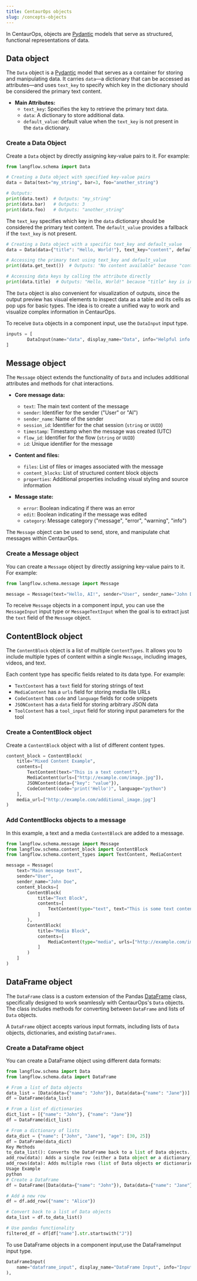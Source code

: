 ```yaml
---
title: CentaurOps objects
slug: /concepts-objects
---
```


In CentaurOps, objects are [Pydantic](https://docs.pydantic.dev/latest/api/base_model/) models that serve as structured, functional representations of data.

## Data object

The `Data` object is a [Pydantic](https://docs.pydantic.dev/latest/api/base_model/) model that serves as a container for storing and manipulating data. It carries `data`—a dictionary that can be accessed as attributes—and uses `text_key` to specify which key in the dictionary should be considered the primary text content.

- **Main Attributes:**
  - `text_key`: Specifies the key to retrieve the primary text data.
  - `data`: A dictionary to store additional data.
  - `default_value`: default value when the `text_key` is not present in the `data` dictionary.

### Create a Data Object

Create a `Data` object by directly assigning key-value pairs to it. For example:

```python
from langflow.schema import Data

# Creating a Data object with specified key-value pairs
data = Data(text="my_string", bar=3, foo="another_string")

# Outputs:
print(data.text)  # Outputs: "my_string"
print(data.bar)   # Outputs: 3
print(data.foo)   # Outputs: "another_string"
```

The `text_key` specifies which key in the `data` dictionary should be considered the primary text content. The `default_value` provides a fallback if the `text_key` is not present.

```python
# Creating a Data object with a specific text_key and default_value
data = Data(data={"title": "Hello, World!"}, text_key="content", default_value="No content available")

# Accessing the primary text using text_key and default_value
print(data.get_text())  # Outputs: "No content available" because "content" key is not in the data dictionary

# Accessing data keys by calling the attribute directly
print(data.title)  # Outputs: "Hello, World!" because "title" key is in the data dictionary
```

The `Data` object is also convenient for visualization of outputs, since the output preview has visual elements to inspect data as a table and its cells as pop ups for basic types. The idea is to create a unified way to work and visualize complex information in CentaurOps.

To receive `Data` objects in a component input, use the `DataInput` input type.

```python
inputs = [
        DataInput(name="data", display_name="Data", info="Helpful info about the incoming data object.", is_list=True),
]
```

## Message object

The `Message` object extends the functionality of `Data` and includes additional attributes and methods for chat interactions.

- **Core message data:**

  - `text`: The main text content of the message
  - `sender`: Identifier for the sender ("User" or "AI")
  - `sender_name`: Name of the sender
  - `session_id`: Identifier for the chat session (`string` or `UUID`)
  - `timestamp`: Timestamp when the message was created (UTC)
  - `flow_id`: Identifier for the flow (`string` or `UUID`)
  - `id`: Unique identifier for the message

- **Content and files:**

  - `files`: List of files or images associated with the message
  - `content_blocks`: List of structured content block objects
  - `properties`: Additional properties including visual styling and source information

- **Message state:**
  - `error`: Boolean indicating if there was an error
  - `edit`: Boolean indicating if the message was edited
  - `category`: Message category ("message", "error", "warning", "info")

The `Message` object can be used to send, store, and manipulate chat messages within CentaurOps.

### Create a Message object

You can create a `Message` object by directly assigning key-value pairs to it. For example:

```python
from langflow.schema.message import Message

message = Message(text="Hello, AI!", sender="User", sender_name="John Doe")
```

To receive `Message` objects in a component input, you can use the `MessageInput` input type or `MessageTextInput` when the goal is to extract just the `text` field of the `Message` object.

## ContentBlock object

The `ContentBlock` object is a list of multiple `ContentTypes`. It allows you to include multiple types of content within a single `Message`, including images, videos, and text.

Each content type has specific fields related to its data type. For example:

* `TextContent` has a `text` field for storing strings of text
* `MediaContent` has a `urls` field for storing media file URLs
* `CodeContent` has `code` and `language` fields for code snippets
* `JSONContent` has a `data` field for storing arbitrary JSON data
* `ToolContent` has a `tool_input` field for storing input parameters for the tool

### Create a ContentBlock object

Create a `ContentBlock` object with a list of different content types.

```python
content_block = ContentBlock(
    title="Mixed Content Example",
    contents=[
        TextContent(text="This is a text content"),
        MediaContent(urls=["http://example.com/image.jpg"]),
        JSONContent(data={"key": "value"}),
        CodeContent(code="print('Hello')", language="python")
    ],
    media_url=["http://example.com/additional_image.jpg"]
)
```

### Add ContentBlocks objects to a message

In this example, a text and a media `ContentBlock` are added to a message.

```python
from langflow.schema.message import Message
from langflow.schema.content_block import ContentBlock
from langflow.schema.content_types import TextContent, MediaContent

message = Message(
    text="Main message text",
    sender="User",
    sender_name="John Doe",
    content_blocks=[
        ContentBlock(
            title="Text Block",
            contents=[
                TextContent(type="text", text="This is some text content")
            ]
        ),
        ContentBlock(
            title="Media Block",
            contents=[
                MediaContent(type="media", urls=["http://example.com/image.jpg"])
            ]
        )
    ]
)
```

## DataFrame object

The `DataFrame` class is a custom extension of the Pandas [DataFrame](https://pandas.pydata.org/docs/reference/api/pandas.DataFrame.html) class, specifically designed to work seamlessly with CentaurOps's `Data` objects. The class includes methods for converting between `DataFrame` and lists of `Data` objects.

A `DataFrame` object accepts various input formats, including lists of `Data` objects, dictionaries, and existing `DataFrames`.

### Create a DataFrame object

You can create a DataFrame object using different data formats:

```python
from langflow.schema import Data
from langflow.schema.data import DataFrame

# From a list of Data objects
data_list = [Data(data={"name": "John"}), Data(data={"name": "Jane"})]
df = DataFrame(data_list)

# From a list of dictionaries
dict_list = [{"name": "John"}, {"name": "Jane"}]
df = DataFrame(dict_list)

# From a dictionary of lists
data_dict = {"name": ["John", "Jane"], "age": [30, 25]}
df = DataFrame(data_dict)
Key Methods
to_data_list(): Converts the DataFrame back to a list of Data objects.
add_row(data): Adds a single row (either a Data object or a dictionary) to the DataFrame.
add_rows(data): Adds multiple rows (list of Data objects or dictionaries) to the DataFrame.
Usage Example
python
# Create a DataFrame
df = DataFrame([Data(data={"name": "John"}), Data(data={"name": "Jane"})])

# Add a new row
df = df.add_row({"name": "Alice"})

# Convert back to a list of Data objects
data_list = df.to_data_list()

# Use pandas functionality
filtered_df = df[df["name"].str.startswith("J")]
```

To use DataFrame objects in a component input,use the DataFrameInput input type.

```python
DataFrameInput(
    name="dataframe_input", display_name="DataFrame Input", info="Input for DataFrame objects.", tool_mode=True
),
```
